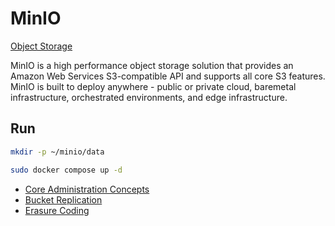 # MinIO

[Object Storage](https://min.io/docs/minio/linux/index.html)

MinIO is a high performance object storage solution
that provides an Amazon Web Services S3-compatible API
and supports all core S3 features.
MinIO is built to deploy anywhere -
public or private cloud, baremetal infrastructure,
orchestrated environments, and edge infrastructure.

## Run

```sh
mkdir -p ~/minio/data
```

```sh
sudo docker compose up -d
```

- [Core Administration Concepts](https://min.io/docs/minio/linux/administration/concepts.html)
- [Bucket Replication](https://min.io/docs/minio/linux/administration/bucket-replication.html)
- [Erasure Coding](https://min.io/docs/minio/linux/operations/concepts/erasure-coding.html)
